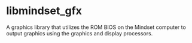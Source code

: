 libmindset_gfx
==============

A graphics library that utilizes the ROM BIOS on the Mindset computer to output graphics using the graphics and display processors.

